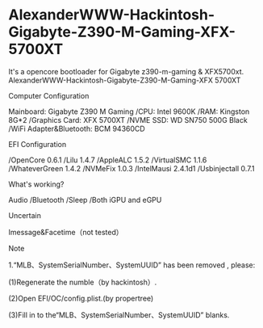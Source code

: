 # AlexanderWWW-Hackintosh-Gigabyte-Z390-M-Gaming-XFX-5700XT
It's a opencore bootloader for Gigabyte z390-m-gaming &amp; XFX5700xt.
AlexanderWWW-Hackintosh-Gigabyte-Z390-M-Gaming-XFX 5700XT

Computer Configuration

Mainboard:	Gigabyte Z390 M Gaming
/CPU:	Intel 9600K
/RAM:	Kingston 8G*2
/Graphics Card:	XFX 5700XT
/NVME SSD: WD SN750 500G Black
/WiFi Adapter&Bluetooth:	BCM 94360CD

EFI Configuration

/OpenCore 0.6.1
/Lilu 1.4.7
/AppleALC 1.5.2
/VirtualSMC 1.1.6
/WhateverGreen 1.4.2
/NVMeFix 1.0.3
/IntelMausi 2.4.1d1
/Usbinjectall	0.7.1

What's working?

Audio
/Bluetooth
/Sleep
/Both iGPU and eGPU

Uncertain

Imessage&Facetime（not tested）

Note

1.“MLB、SystemSerialNumber、SystemUUID” has been removed , please:

(1)Regenerate the numble（by hackintosh）.

(2)Open EFI/OC/config.plist.(by propertree)

(3)Fill in to the“MLB、SystemSerialNumber、SystemUUID” blanks.
